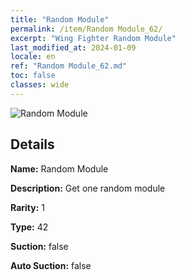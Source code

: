 ```yaml
---
title: "Random Module"
permalink: /item/Random Module_62/
excerpt: "Wing Fighter Random Module"
last_modified_at: 2024-01-09
locale: en
ref: "Random Module_62.md"
toc: false
classes: wide
---
```



 ![Random Module](/images/item/Random_Module_p.png)



## Details

 **Name:** Random Module 

 **Description:** Get one random module

 **Rarity:** 1 

 **Type:** 42 

 **Suction:** false 

 **Auto Suction:** false 


